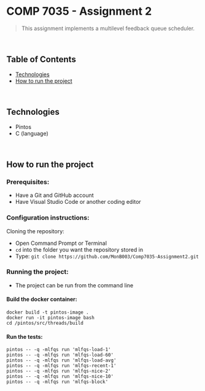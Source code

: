# COMP 7035 - Assignment 2 
> This assignment implements a multilevel feedback queue scheduler.

<br>

## Table of Contents
- [Technologies](#technologies)
- [How to run the project](#how-to-run-project)

<br>

## Technologies
* Pintos
* C (language)

<br>

## <a id="how-to-run-project">How to run the project</a>
### Prerequisites:
- Have a Git and GitHub account
- Have Visual Studio Code or another coding editor

### Configuration instructions:

Cloning the repository:
- Open Command Prompt or Terminal
- `cd` into the folder you want the repository stored in
- Type: `git clone https://github.com/MonB003/Comp7035-Assignment2.git`


### Running the project:
- The project can be run from the command line

#### Build the docker container:
```
docker build -t pintos-image .
docker run -it pintos-image bash
cd /pintos/src/threads/build
```

#### Run the tests:
```
pintos -- -q -mlfqs run 'mlfqs-load-1'
pintos -- -q -mlfqs run 'mlfqs-load-60'
pintos -- -q -mlfqs run 'mlfqs-load-avg'
pintos -- -q -mlfqs run 'mlfqs-recent-1'
pintos -- -q -mlfqs run 'mlfqs-nice-2'
pintos -- -q -mlfqs run 'mlfqs-nice-10'
pintos -- -q -mlfqs run 'mlfqs-block'
```